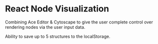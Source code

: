 # React Node Visualization

Combining Ace Editor & Cytoscape to give the user complete control over rendering nodes via the user input data.

Ability to save up to 5 structures to the localStorage.
